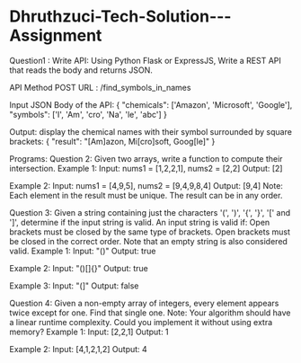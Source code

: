 # Dhruthzuci-Tech-Solution---Assignment
Question1 : Write API: 
Using Python Flask or ExpressJS, Write a REST API that reads the body and  returns JSON.
 
 API Method POST
 URL : /find_symbols_in_names
 
 Input JSON Body of the API:
{
    "chemicals": ['Amazon', 'Microsoft', 'Google'],
    "symbols": ['I', 'Am', 'cro', 'Na', 'le', 'abc']
}
 
 Output: display the chemical names with their symbol surrounded by square brackets:
{
    "result": "[Am]azon, Mi[cro]soft, Goog[le]"
}
 
 
Programs:
Question 2:
Given two arrays, write a function to compute their intersection.
Example 1:
Input: nums1 = [1,2,2,1], nums2 = [2,2]
Output: [2]
 
Example 2:
Input: nums1 = [4,9,5], nums2 = [9,4,9,8,4]
Output: [9,4]
Note:
Each element in the result must be unique.
The result can be in any order.
 
 
Question 3:
Given a string containing just the characters '(', ')', '{', '}', '[' and ']', determine if the input string is valid.
An input string is valid if:
Open brackets must be closed by the same type of brackets.
Open brackets must be closed in the correct order.
Note that an empty string is also considered valid.
Example 1:
Input: "()"
Output: true
 
Example 2:
Input: "()[]{}"
Output: true
 
Example 3:
Input: "(]"
Output: false
 
 
Question 4:
Given a non-empty array of integers, every element appears twice except for one. Find that single one.
Note:
Your algorithm should have a linear runtime complexity. Could you implement it without using extra memory?
Example 1:
Input: [2,2,1]
Output: 1
 
Example 2:
Input: [4,1,2,1,2]
Output: 4
